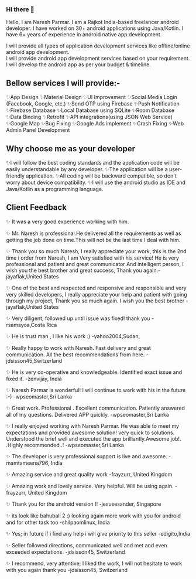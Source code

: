 ### Hi there 👋
Hello, I am Naresh Parmar. I am a Rajkot India-based freelancer android developer. I have worked on 30+ android applications using Java/Kotlin. I have 6+ years of experience in android native app development.

I will provide all types of application development services like offline/online android app development.  
I will provide android app development services based on your requirement.
I will develop the android app as per your budget & timeline.

## Bellow services I will provide:-

  ✨App Design
  ✨Material Design
  ✨UI Improvement
  ✨Social Media Login (Facebook, Google, etc.)
  ✨Send OTP using Firebase
  ✨Push Notification
  ✨Firebase Database
  ✨Local Database using SQLite
  ✨Room Database
  ✨Data Binding
  ✨Retrofit
  ✨API integrations(using JSON Web Service)
  ✨Google Map
  ✨Bug Fixing
  ✨Google Ads implement
  ✨Crash Fixing
  ✨Web Admin Panel Development

## Why choose me as your developer

  ✨I will follow the best coding standards and the application code will be easily understandable by any developer.
  ✨The application will be a user-friendly application.
  ✨All coding will be backward compatible, so don't worry about device compatibility.
  ✨I will use the android studio as IDE and Java/Kotlin as a programming language. 


## Client Feedback
  
  ✨ It was a very good experience working with him.
  
  ✨ Mr. Naresh is professional.He delivered all the requirements as well as getting the job done on time.This will not be the last time I deal with him.
  
  ✨ Thank you so much Naresh, I really appreciate your work, this is the 2nd time i order from Naresh, I am Very satisfied with his service! He is very professional and patient and great communicator And intelligent person, I wish you the best brother and great success, Thank you again.-jayaflak,United States
  
  ✨ One of the best and respected and responsive and responsible and very very skilled developers, I really appreciate your help and patient with going through my project, Thank you so much again. I wish you the best brother -jayaflak,United States

  ✨ Very diligent, followed up until issue was fixed! thank you -rsamayoa,Costa Rica

  ✨ He is trust man , I like his work :) -yahoo2004,Sudan, 

  ✨ Really happy to work with Naresh. Fast delivery and great communication. All the best recommendations from here. -jdsisson45,Switzerland

  ✨ He is very co-operative and knowledgeable. Identified exact issue and fixed it. -zenvijay, India
  
  ✨ Naresh Parmar is wonderful! I will continue to work with his in the future :-) -wpseomaster,Sri Lanka
  
  ✨ Great work. Professional . Excellent communication. Patiently answered all of my questions. Delivered APP quickly. -wpseomaster,Sri Lanka

  ✨ I really enjoyed working with Naresh Parmar. He was able to meet my expectations and provided awesome solution! very quick to solutions. Understood the brief well and executed the app brilliantly.Awesome job!. .Highly recommended..! -wpseomaster,Sri Lanka

  ✨ The developer is very professional support is live and awesome. -mamtameena796, India

  ✨ Amazing service and great quality work -frayzurr, United Kingdom

  ✨ Amazing work and lovely service. Very helpful. Will be using again. -frayzurr, United Kingdom

  ✨ Thank you for the android version !! -jesusesander, Singapore
  
  ✨ its look like bahubali 2 :) looking again more work with you for android and for other task too -shilpaomlinux, India

  ✨ Yes; in future if i find any help i will give priority to this seller -edigito,India

  ✨ Seller followed directions, communicated well and met and even exceeded expectations. -jdsisson45, Switzerland

  ✨ I recommend, very attentive; I liked the work, I will not hesitate to work with you again thank you -jdsisson45, Switzerland




<!--
**ParmarNaresh/ParmarNaresh** is a ✨ _special_ ✨ repository because its `README.md` (this file) appears on your GitHub profile.

Here are some ideas to get you started:

- 🔭 I’m currently working on ...
- 🌱 I’m currently learning ...
- 👯 I’m looking to collaborate on ...
- 🤔 I’m looking for help with ...
- 💬 Ask me about ...
- 📫 How to reach me: ...
- 😄 Pronouns: ...
- ⚡ Fun fact: ...
-->
